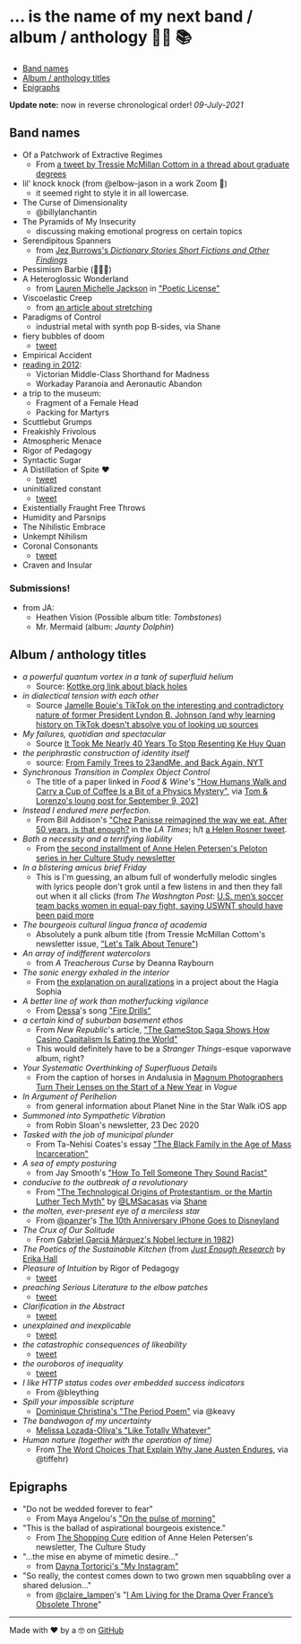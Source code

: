 # … is the name of my next band / album / anthology 🤘🏽 📚

* [Band names](#band-names)
* [Album / anthology titles](#album--anthology-titles)
* [Epigraphs](#epigraphs)

**Update note:** now in reverse chronological order! _09-July-2021_

## Band names

* Of a Patchwork of Extractive Regimes 
   - From [a tweet by Tressie McMillan Cottom in a thread about graduate degrees](https://twitter.com/tressiemcphd/status/1413326273842122753)
* lil' knock knock (from @elbow-jason in a work Zoom 🤣)
   * it seemed right to style it in all lowercase.
* The Curse of Dimensionality 
   - @billylanchantin
* The Pyramids of My Insecurity 
   - discussing making emotional progress on certain topics
* Serendipitous Spanners
   - from [Jez Burrows's _Dictionary Stories Short Fictions and Other Findings_](http://www.dictionarystories.com/)
* Pessimism Barbie (🙋🏽‍♀️)
* A Heteroglossic Wonderland 
   - from [Lauren Michelle Jackson](http://laurjackson.com) in ["Poetic License"](http://reallifemag.com/poetic-license/)
* Viscoelastic Creep 
   - from [an article about stretching](https://www.elitefts.com/education/rehab-recovery/digging-deeper-stretching/)
* Paradigms of Control 
   - industrial metal with synth pop B-sides, via Shane
* fiery bubbles of doom 
   - [tweet](https://twitter.com/dotsara/status/1091160179)
* Empirical Accident
* [reading in 2012](https://twitter.com/dotsara/status/275839537245204480):
   * Victorian Middle-Class Shorthand for Madness
   * Workaday Paranoia and Aeronautic Abandon
* a trip to the museum:
   * Fragment of a Female Head
   * Packing for Martyrs
* Scuttlebut Grumps 
* Freakishly Frivolous
* Atmospheric Menace
* Rigor of Pedagogy
* Syntactic Sugar
* A Distillation of Spite ❤️
   - [tweet](https://twitter.com/dotsara/status/368803252839542784)
* uninitialized constant
   - [tweet](https://twitter.com/dotsara/status/369915971034562560)
* Existentially Fraught Free Throws
* Humidity and Parsnips
* The Nihilistic Embrace
* Unkempt Nihilism
* Coronal Consonants
   - [tweet](https://twitter.com/dotsara/status/486901934767357952)
* Craven and Insular 

### Submissions!

* from JA:
   * Heathen Vision (Possible album title: _Tombstones_)
   * Mr. Mermaid (album: _Jaunty Dolphin_)

## Album / anthology titles

* _a powerful quantum vortex in a tank of superfluid helium_
   - Source: [Kottke.org link about black holes](https://kottke.org/24/01/0043800-black-holes-can-be-diffic)
* _in dialectical tension with each other_
   - Source [Jamelle Bouie's TikTok on the interesting and contradictory nature of former President Lyndon B. Johnson (and why learning history on TikTok doesn't absolve you of looking up sources](https://www.tiktok.com/@jamellebouie/video/7301314920107265323)
* _My failures, quotidian and spectacular_
   - Source [It Took Me Nearly 40 Years To Stop Resenting Ke Huy Quan](https://decider.com/2023/03/11/ke-huy-quan-walter-chaw/)
* _the periphrastic construction of identity itself_ 
   - source: [From Family Trees to 23andMe, and Back Again, NYT](https://www.nytimes.com/2022/03/29/books/review/maud-newton-ancestor-trouble.html?unlocked_article_code=AAAAAAAAAAAAAAAACEIPuomT1JKd6J17Vw1cRCfTTMQmqxCdw_PIxftm3iWka3DODmwTiO4SBIubvF3Ae6tueJw21imXAdlML6MoQrl7yORSJFBqUUy0uJyZkpAIZSUprIb5FkUH46XwZ5Fquzn7cjv-b-5l2Ly0ux_BaWPsC6KIhnU-dwxlqY9ic1v9xSQKlqnaELMh2dh0iPclB5suVi5AMHfRx4TgDRp4MdqHaxzOuEJhC6wCB2alzZPL4KkAcQ5SFVvHUHh0hG0_49lcM94WV73te19iIIGtxOVMVRE7aduhFJYzRIPLlrh1sr-rqhSEysG-wv9eB7witgMVZD3XnZ8dG_OtqNrz&smid=url-share)
* _Synchronous Transition in Complex Object Control_ 
   - The title of a paper linked in _Food & Wine_'s ["How Humans Walk and Carry a Cup of Coffee Is a Bit of a Physics Mystery"](https://www.foodandwine.com/news/coffee-walking-balance-physics), via [Tom & Lorenzo's loung post for September 9, 2021](https://tomandlorenzo.com/2021/09/t-lounge-for-september-9th-2021/)
* _Instead I endured mere perfection._ 
   - From Bill Addison's ["Chez Panisse reimagined the way we eat. After 50 years, is that enough?](https://www.latimes.com/food/story/2021-08-19/chez-panisse-50th-anniversary-alice-waters-bill-addison) in the _LA Times_; h/t [a Helen Rosner tweet](https://twitter.com/hels/status/1428770881405440007).
* _Both a necessity and a terrifying liability_
   - From [the second installment of Anne Helen Petersen's Peloton series in her Culture Study newsletter](https://annehelen.substack.com/p/the-parameters-of-peloton-celebrity)
* _In a blistering amicus brief Friday_ 
   - This is I'm guessing, an album full of wonderfully melodic singles with lyrics people don't grok until a few listens in and then they fall out when it all clicks (from _The Washngton Post_: [U.S. men’s soccer team backs women in equal-pay fight, saying USWNT should have been paid more](https://www.washingtonpost.com/sports/2021/07/30/usmnt-supports-uswnt-equal-pay/)
* _The bourgeois cultural lingua franca of academia_ 
   - Absolutely a punk album title (from Tressie McMillan Cottom's newsletter issue, ["Let's Talk About Tenure"](https://tressie.substack.com/p/lets-talk-about-tenure)) 
* _An array of indifferent watercolors_
   - from _A Treacherous Curse_ by Deanna Raybourn
* _The sonic energy exhaled in the interior_ 
   - From [the explanation on auralizations](https://hagiasophia.stanford.edu/) in a project about the Hagia Sophia
* _A better line of work than motherfucking vigilance_
   - From [Dessa](https://twitter.com/dessadarling)'s song ["Fire Drills"](https://dessa.bandcamp.com/track/fire-drills)
* _a certain kind of suburban basement ethos_ 
   - From _New Republic_'s article, ["The GameStop Saga Shows How Casino Capitalism Is Eating the World"](https://newrepublic.com/article/161082/gamestop-saga-shows-casino-capitalism-eating-world)
   - This would definitely have to be a _Stranger Things_-esque vaporwave album, right?
* _Your Systematic Overthinking of Superfluous Details_ 
   - From the caption of horses in Andalusia in [Magnum Photographers Turn Their Lenses on the Start of a New Year](https://www.vogue.com/article/magnum-photographer-portraits-2021) in _Vogue_
* _In Argument of Perihelion_
   - from general information about Planet Nine in the Star Walk iOS app
* _Summoned into Sympathetic Vibration_
   - from Robin Sloan's newsletter, 23 Dec 2020
* _Tasked with the job of municipal plunder_ 
   - From Ta-Nehisi Coates's essay ["The Black Family in the Age of Mass Incarceration"](https://www.theatlantic.com/magazine/archive/2015/10/the-black-family-in-the-age-of-mass-incarceration/403246/)
* _A sea of empty posturing_
   - from Jay Smooth's ["How To Tell Someone They Sound Racist"](https://www.youtube.com/watch?v=b0Ti-gkJiXc)
* _conducive to the outbreak of a revolutionary_ 
   - From ["The Technological Origins of Protestantism, or the Martin Luther Tech Myth"](https://thefrailestthing.com/2017/06/02/the-technological-origins-of-protestantism-or-the-martin-luther-tech-myth/) by [@LMSacasas](https://twitter.com/@LMSacasas) via [Shane](https://twitter.com/shaneorgn)
* _the molten, ever-present eye of a merciless star_
   - From [@panzer](https://twitter.com/panzer)'s [The 10th Anniversary iPhone Goes to Disneyland](https://techcrunch.com/2017/10/31/review-the-iphone-x-goes-to-disneyland/)
* _The Crux of Our Solitude_ 
   - From [Gabriel Garciá Márquez's Nobel lecture in 1982](https://www.nobelprize.org/nobel_prizes/literature/laureates/1982/marquez-lecture.html))
* _The Poetics of the Sustainable Kitchen_ (from [_Just Enough Research_](https://abookapart.com/products/just-enough-research) by [Erika Hall](https://twitter.com/mulegirl)
* _Pleasure of Intuition_ by Rigor of Pedagogy 
   - [tweet](https://twitter.com/dotsara/status/344176498879639552)
* _preaching Serious Literature to the elbow patches_ 
   - [tweet](https://twitter.com/dotsara/status/751502543167950848)
* _Clarification in the Abstract_ 
   - [tweet](https://twitter.com/dotsara/status/363323960265416704)
* _unexplained and inexplicable_ 
   - [tweet](https://twitter.com/dotsara/status/751502543167950848)
* _the catastrophic consequences of likeability_ 
   - [tweet](https://twitter.com/dotsara/status/789505735465984000)
* _the ouroboros of inequality_ 
   - [tweet](https://twitter.com/dotsara/status/834524181194608640)
* _I like HTTP status codes over embedded success indicators_
   - From @bleything
* _Spill your impossible scripture_
   - [Dominique Christina's "The Period Poem"](https://www.youtube.com/watch?v=4vu2BsePvoI) via @keavy
* _The bandwagon of my uncertainty_ 
   - [Melissa Lozada-Oliva's "Like Totally Whatever"](https://www.youtube.com/watch?v=me4_QwmaNoQ)
* _Human nature (together with the operation of time)_
   - From [The Word Choices That Explain Why Jane Austen Endures](https://www.nytimes.com/2017/07/06/upshot/the-word-choices-that-explain-why-jane-austen-endures.html), via @tiffehr)

## Epigraphs

* "Do not be wedded forever to fear"
   - From Maya Angelou's ["On the pulse of morning"](https://poets.org/poem/pulse-morning)
* "This is the ballad of aspirational bourgeois existence." 
   - From [The Shopping Cure](https://annehelen.substack.com/p/the-shopping-cure) edition of Anne Helen Petersen's newsletter, The Culture Study
* "…the mise en abyme of mimetic desire…"
   - from [Dayna Tortorici's "My Instagram"](https://nplusonemag.com/issue-36/essays/my-instagram/)
* "So really, the contest comes down to two grown men squabbling over a shared delusion…"
   - from [@claire_lampen](https://twitter.com/claire_lampen)'s "[I Am Living for the Drama Over France’s Obsolete Throne](https://www.thecut.com/2019/01/henri-dorleans-dies-spat-over-french-throne-lives-on.html)"


-----
Made with ❤️ by a 🤓 on [GitHub](https://github.com/dotsara/is-the-name/)
